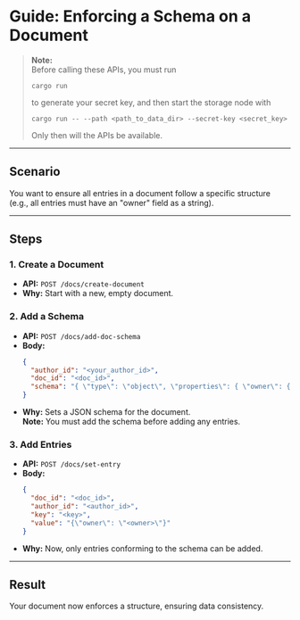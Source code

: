 # Guide: Enforcing a Schema on a Document

> **Note:**  
> Before calling these APIs, you must run  
> ```
> cargo run
> ```
> to generate your secret key, and then start the storage node with  
> ```
> cargo run -- --path <path_to_data_dir> --secret-key <secret_key>
> ```
> Only then will the APIs be available.

---

## Scenario

You want to ensure all entries in a document follow a specific structure (e.g., all entries must have an "owner" field as a string).

---

## Steps

### 1. Create a Document

- **API:** `POST /docs/create-document`
- **Why:** Start with a new, empty document.

### 2. Add a Schema

- **API:** `POST /docs/add-doc-schema`
- **Body:**  
  ```json
  {
    "author_id": "<your_author_id>",
    "doc_id": "<doc_id>",
    "schema": "{ \"type\": \"object\", \"properties\": { \"owner\": { \"type\": \"string\" } }, \"required\": [\"owner\"] }"
  }
  ```
- **Why:** Sets a JSON schema for the document.  
  **Note:** You must add the schema before adding any entries.

### 3. Add Entries

- **API:** `POST /docs/set-entry`
- **Body:** 
  ```json
  {
    "doc_id": "<doc_id>",
    "author_id": "<author_id>",
    "key": "<key>",
    "value": "{\"owner\": \"<owner>\"}"
  }
  ```
- **Why:** Now, only entries conforming to the schema can be added.

---

## Result

Your document now enforces a structure, ensuring data consistency.